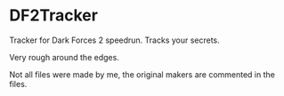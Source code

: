 # DF2Tracker
Tracker for Dark Forces 2 speedrun. Tracks your secrets.

Very rough around the edges.

Not all files were made by me, the original makers are commented in the files.
